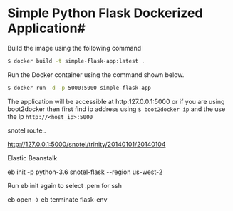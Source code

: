 # Simple Python Flask Dockerized Application#

Build the image using the following command

```bash
$ docker build -t simple-flask-app:latest .
```

Run the Docker container using the command shown below.

```bash
$ docker run -d -p 5000:5000 simple-flask-app
```

The application will be accessible at http:127.0.0.1:5000 or if you are using boot2docker then first find ip address using `$ boot2docker ip` and the use the ip `http://<host_ip>:5000`

snotel route..

http://127.0.0.1:5000/snotel/trinity/20140101/20140104


Elastic Beanstalk

eb init -p python-3.6 snotel-flask --region us-west-2

Run eb init again to select .pem for ssh

eb open -> 
eb terminate flask-env




